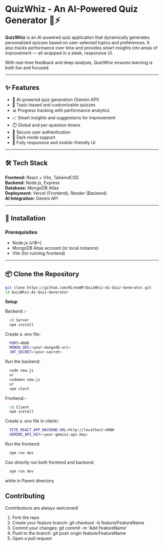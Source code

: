 # QuizWhiz - An AI-Powered Quiz Generator 🧠⚡

**QuizWhiz** is an AI-powered quiz application that dynamically generates personalized quizzes based on user-selected topics and preferences. It also tracks performance over time and provides smart insights into areas of improvement — all wrapped in a sleek, responsive UI.

With real-time feedback and deep analysis, QuizWhiz ensures learning is both fun and focused.

---

## ✨ Features

- 🤖 AI-powered quiz generation (Gemini API)
- 🧠 Topic-based and customizable quizzes
- 📊 Progress tracking with performance analytics
- 📈 Smart insights and suggestions for improvement
- ⏱️ Global and per-question timers
- 🔐 Secure user authentication
- 🌙 Dark mode support
- 📱 Fully responsive and mobile-friendly UI

---

## 🛠️ Tech Stack

**Frontend:** React + Vite, TailwindCSS  
**Backend:** Node.js, Express  
**Database:** MongoDB Atlas  
**Deployment:** Vercel (Frontend), Render (Backend)  
**AI Integration:** Gemini API

---

## 🚀 Installation

### Prerequisites

- Node.js (v18+)
- MongoDB Atlas account (or local instance)
- Vite (for running frontend)

---

## 📦 Clone the Repository

```bash
git clone https://github.com/NirmaNP/QuizWhiz-Ai-Quiz-Generator.git
cd QuizWhiz-Ai-Quiz-Generator
```
**Setup**

Backend :-
```bash
  cd Server
  npm install
```
Create a .env file:
```bash
  PORT=4000
  MONGO_URI=<your-mongodb-uri>
  JWT_SECRET=<your-secret>
```
Run the backend:
```bash
  node new.js
  or
  nodemon new.js
  or
  npm start
```

Frontend:-
```bash
  cd Client
  npm install
```
Create a .env file in client/:
```bash
  VITE_REACT_APP_BACKEND_URL=http://localhost:4000
  GEMINI_API_KEY=<your-gemini-api-key>
```
Run the frontend:
```bash
  npm run dev
```

Can directly run both frontend and backend:
```bash
  npm run dev
```
while in Parent directory 
## Contributing

Contributions are always welcomed!

1. Fork the repo  
2. Create your feature branch: git checkout -b feature/FeatureName  
3. Commit your changes: git commit -m 'Add FeatureName'  
4. Push to the branch: git push origin feature/FeatureName  
5. Open a pull request

